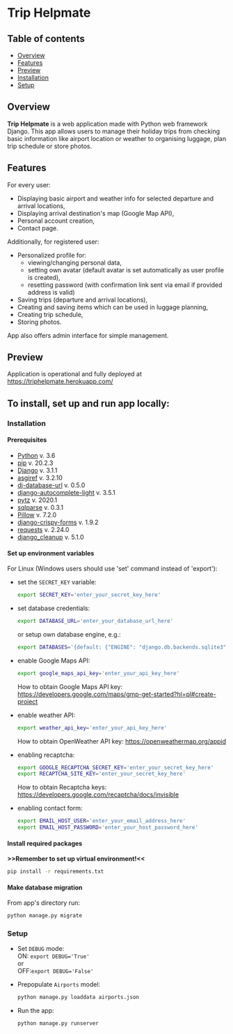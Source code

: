 # Trip Helpmate 

## Table of contents
* [Overview](#overview)
* [Features](#features)
* [Preview](#preview)  
* [Installation](#installation)
* [Setup](#setup)

<a name="overview"></a>
## Overview
**Trip Helpmate** is a web application made with Python web framework Django.
This app allows users to manage their holiday trips from checking basic information like airport location or weather to 
organising luggage, plan trip schedule or store photos.

<a name="main features"></a>
## Features

For every user:
- Displaying basic airport and weather info for selected departure and arrival locations,
- Displaying arrival destination's map (Google Map API),
- Personal account creation,
- Contact page.

Additionally, for registered user:
- Personalized profile for: 
  - viewing/changing personal data, 
  - setting own avatar (default avatar is set automatically as user profile is created), 
  - resetting password (with confirmation link sent via email if provided address is valid)
- Saving trips (departure and arrival locations),
- Creating and saving items which can be used in luggage planning,
- Creating trip schedule,
- Storing photos.

App also offers admin interface for simple management.

<a name="preview"></a>
## Preview
Application is operational and fully deployed at https://triphelpmate.herokuapp.com/

## To install, set up and run app locally:
<a name="installation"></a>
### Installation

#### Prerequisites
- [Python](https://www.python.org/) v. 3.6
- [pip](https://pip.pypa.io/en/stable/) v. 20.2.3
- [Django](https://www.djangoproject.com/) v. 3.1.1
- [asgiref](https://github.com/django/asgiref/) v. 3.2.10
- [dj-database-url](https://github.com/kennethreitz/dj-database-url) v. 0.5.0
- [django-autocomplete-light](https://django-autocomplete-light.readthedocs.io/en/master/) v. 3.5.1
- [pytz](https://pythonhosted.org/pytz/) v. 2020.1
- [sqlparse](https://github.com/andialbrecht/sqlparse) v. 0.3.1
- [Pillow](https://python-pillow.org/) v. 7.2.0
- [django-crispy-forms](https://github.com/django-crispy-forms/django-crispy-forms) v. 1.9.2
- [requests](https://docs.python-requests.org/en/master/) v. 2.24.0
- [django_cleanup](https://github.com/un1t/django-cleanup) v. 5.1.0

#### Set up environment variables

For Linux (Windows users should use 'set' command instead of 'export'):
- set the `SECRET_KEY` variable:
  ```bash 
  export SECRET_KEY='enter_your_secret_key_here'
  ```  

- set database credentials:
  ```bash
  export DATABASE_URL='enter_your_database_url_here'
  ``` 

  or setup own database engine, e.g.:
  ```bash
  export DATABASES='{default: {"ENGINE": "django.db.backends.sqlite3", "NAME": BASE_DIR / "db.sqlite3",}}'
  ```

- enable Google Maps API:
  ```bash
  export google_maps_api_key='enter_your_api_key_here'
  ```

  How to obtain Google Maps API key: https://developers.google.com/maps/gmp-get-started?hl=pl#create-project
  

- enable weather API:
  ```bash
  export weather_api_key='enter_your_api_key_here'
  ```  

  How to obtain OpenWeather API key: https://openweathermap.org/appid


- enabling recaptcha:
  ```bash
  export GOOGLE_RECAPTCHA_SECRET_KEY='enter_your_secret_key_here'
  export RECAPTCHA_SITE_KEY='enter_your_secret_key_here'
  ```  

  How to obtain Recaptcha keys: https://developers.google.com/recaptcha/docs/invisible


- enabling contact form:
  ```bash
  export EMAIL_HOST_USER='enter_your_email_address_here'
  export EMAIL_HOST_PASSWORD='enter_your_host_password_here'
  ``` 

#### Install required packages
**>>Remember to set up virtual environment!<<**

```bash
pip install -r requirements.txt
```

#### Make database migration
From app's directory run:
```bash
python manage.py migrate
```

<a name="setup"></a>
### Setup

- Set `DEBUG` mode:\
  ON: `export DEBUG='True'`\
  or\
  OFF:`export DEBUG='False'`

- Prepopulate `Airports` model:
  ```bash
  python manage.py loaddata airports.json
  ```

- Run the app:
  ```bash
  python manage.py runserver
  ```






